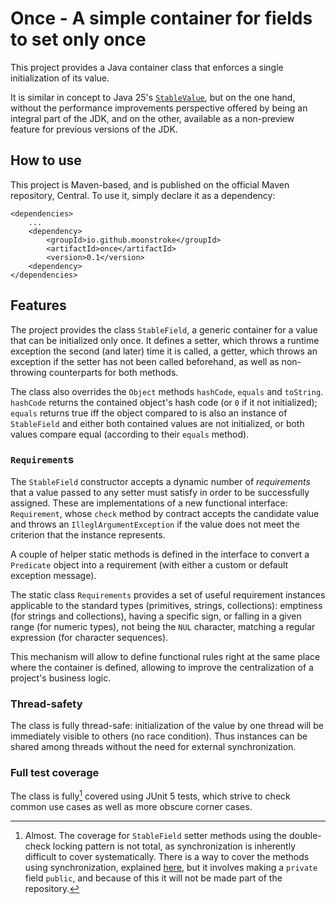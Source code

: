 <!-- SPDX-FileCopyrightText: 2025 (c) Joachim MARIE <moonstroke+github@live.fr>
     SPDX-License-Identifier: MIT -->

# Once - A simple container for fields to set only once

This project provides a Java container class that enforces a single
initialization of its value.

It is similar in concept to Java 25's [`StableValue`][1], but on the one hand,
without the performance improvements perspective offered by being an integral
part of the JDK, and on the other, available as a non-preview feature for
previous versions of the JDK.


## How to use

This project is Maven-based, and is published on the official Maven repository,
Central. To use it, simply declare it as a dependency:


    <dependencies>
    	...
    	<dependency>
    		<groupId>io.github.moonstroke</groupId>
    		<artifactId>once</artifactId>
    		<version>0.1</version>
    	<dependency>
    </dependencies>

## Features

The project provides the class `StableField`, a generic container for a value
that can be initialized only once. It defines a setter, which throws a runtime
exception the second (and later) time it is called, a getter, which throws an
exception if the setter has not been called beforehand, as well as non-throwing
counterparts for both methods.

The class also overrides the `Object` methods `hashCode`, `equals` and
`toString`. `hashCode` returns the contained object's hash code (or `0` if it
not initialized); `equals` returns true iff the object compared to is also an
instance of `StableField` and either both contained values are not initialized,
or both values compare equal (according to their `equals` method).

### `Requirement`s

The `StableField` constructor accepts a dynamic number of *requirements* that a
value passed to any setter must satisfy in order to be successfully assigned.
These are implementations of a new functional interface: `Requirement`, whose
`check` method by contract accepts the candidate value and throws an
`IlleglArgumentException` if the value does not meet the criterion that the
instance represents.

A couple of helper static methods is defined in the interface to convert a
`Predicate` object into a requirement (with either a custom or default exception
message).

The static class `Requirements` provides a set of useful requirement instances
applicable to the standard types (primitives, strings, collections): emptiness
(for strings and collections), having a specific sign, or falling in a given
range (for numeric types), not being the `NUL` character, matching a regular
expression (for character sequences).

This mechanism will allow to define functional rules right at the same place
where the container is defined, allowing to improve the centralization of a
project's business logic.

### Thread-safety

The class is fully thread-safe: initialization of the value by one thread will
be immediately visible to others (no race condition). Thus instances can be
shared among threads without the need for external synchronization.

### Full test coverage

The class is fully[^1] covered using JUnit 5 tests, which strive to check common use
cases as well as more obscure corner cases.


[^1]: Almost.  The coverage for `StableField` setter methods using the
double-check locking pattern is not total, as synchronization is inherently
difficult to cover systematically. There is a way to cover the methods using
synchronization, explained [here][2], but it involves making a `private` field
`public`, and because of this it will not be made part of the repository.

[1]: https://download.java.net/java/early_access/jdk25/docs/api/java.base/java/lang/StableValue.html "Official documentation for StableValue"
[2]: https://github.com/Moonstroke/Once/commit/42e94d9bbc147b1a037bb94f27ebf6ae5121bc86
